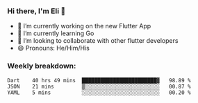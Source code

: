 ### Hi there, I'm Eli 👋
- 🔭 I’m currently working on the new Flutter App
- 🌱 I’m currently learning Go
- 🦄 I’m looking to collaborate with other flutter developers
- 😄 Pronouns: He/Him/His

### Weekly breakdown:
<!--START_SECTION:waka-->
```text
Dart    40 hrs 49 mins  ████████████████████████▓   98.89 % 
JSON    21 mins         ▒░░░░░░░░░░░░░░░░░░░░░░░░   00.87 % 
YAML    5 mins          ░░░░░░░░░░░░░░░░░░░░░░░░░   00.20 % 
```
<!--END_SECTION:waka-->
